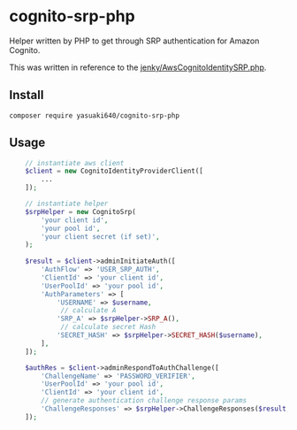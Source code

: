 # cognito-srp-php

Helper written by PHP to get through SRP authentication for Amazon Cognito.

This was written in reference to the [jenky/AwsCognitoIdentitySRP.php](https://gist.github.com/jenky/a4465f73adf90206b3e98c3d36a3be4f).

## Install

```shell
composer require yasuaki640/cognito-srp-php
```

## Usage

```php
    // instantiate aws client
    $client = new CognitoIdentityProviderClient([
        ...
    ]);

    // instantiate helper
    $srpHelper = new CognitoSrp(
        'your client id',
        'your pool id',
        'your client secret (if set)',
    );
    
    $result = $client->adminInitiateAuth([
        'AuthFlow' => 'USER_SRP_AUTH',
        'ClientId' => 'your client id',
        'UserPoolId' => 'your pool id',
        'AuthParameters' => [
            'USERNAME' => $username,
             // calculate A
            'SRP_A' => $srpHelper->SRP_A(),
             // calculate secret Hash
            'SECRET_HASH' => $srpHelper->SECRET_HASH($username),
        ],
    ]);

    $authRes = $client->adminRespondToAuthChallenge([
        'ChallengeName' => 'PASSWORD_VERIFIER',
        'UserPoolId' => 'your pool id',
        'ClientId' => 'your client id',
        // generate authentication challenge response params
        'ChallengeResponses' => $srpHelper->ChallengeResponses($result, $password), 
    ]);
```